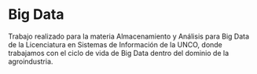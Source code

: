 # Big Data
Trabajo realizado para la materia Almacenamiento y Análisis para Big Data de la Licenciatura en Sistemas de Información de la UNCO, donde trabajamos con el ciclo de vida de Big Data dentro del dominio de la agroindustria.
